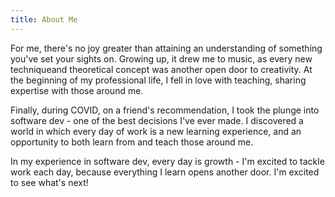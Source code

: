 ```yaml
---
title: About Me
---
```


For me, there's no joy greater than attaining an understanding of something you've set your sights on. Growing up, it drew me to music, as every new techniqueand theoretical concept was another open door to creativity. At the beginning of my professional life, I fell in love with teaching, sharing expertise with those around me.

Finally, during COVID, on a friend's recommendation, I took the plunge into software dev - one of the best decisions I've ever made. I discovered a world in which every day of work is a new learning experience, and an opportunity to both learn from and teach those around me.

In my experience in software dev, every day is growth - I'm excited to tackle work each day, because everything I learn opens another door. I'm excited to see what's next!

